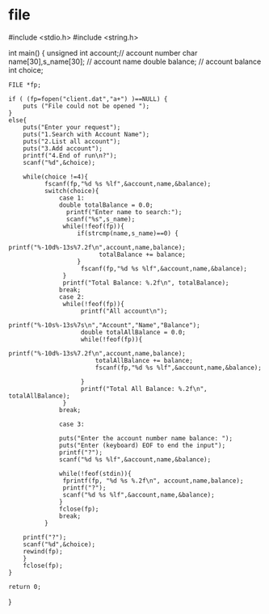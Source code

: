 # file
#include <stdio.h>
#include <string.h>

int main()
{
    unsigned int account;// account number
    char name[30],s_name[30];   // account name
    double balance; // account balance
    int choice;
    
    FILE *fp;
    
    if ( (fp=fopen("client.dat","a+") )==NULL) {
        puts ("File could not be opened ");
    }
    else{
        puts("Enter your request");
        puts("1.Search with Account Name");
        puts("2.List all account");
        puts("3.Add account");
        printf("4.End of run\n?"); 
        scanf("%d",&choice);
        
        while(choice !=4){
              fscanf(fp,"%d %s %lf",&account,name,&balance);
              switch(choice){
                  case 1:
                  double totalBalance = 0.0;
                    printf("Enter name to search:");
                    scanf("%s",s_name);
                   while(!feof(fp)){
                       if(strcmp(name,s_name)==0) {
                             printf("%-10d%-13s%7.2f\n",account,name,balance);
                             totalBalance += balance;
                       }
                        fscanf(fp,"%d %s %lf",&account,name,&balance);
                   } 
                   printf("Total Balance: %.2f\n", totalBalance);
                  break;
                  case 2:
                   while(!feof(fp)){
                        printf("All account\n");
                        printf("%-10s%-13s%7s\n","Account","Name","Balance");
                        double totalAllBalance = 0.0;
                        while(!feof(fp)){
                            printf("%-10d%-13s%7.2f\n",account,name,balance);
                            totalAllBalance += balance;
                            fscanf(fp,"%d %s %lf",&account,name,&balance);
                            
                        } 
                        printf("Total All Balance: %.2f\n", totalAllBalance);
                   }
                  break;
                  
                  case 3:
                  
                  puts("Enter the account number name balance: ");
                  puts("Enter (keyboard) EOF to end the input");
                  printf("?");
                  scanf("%d %s %lf",&account,name,&balance);
                  
                  while(!feof(stdin)){
                   fprintf(fp, "%d %s %.2f\n", account,name,balance);
                   printf("?");
                   scanf("%d %s %lf",&account,name,&balance);
                  }
                  fclose(fp);
                  break;
              }
              
        printf("?");
        scanf("%d",&choice);
        rewind(fp);              
        }
        fclose(fp);
    }

    return 0;
}

